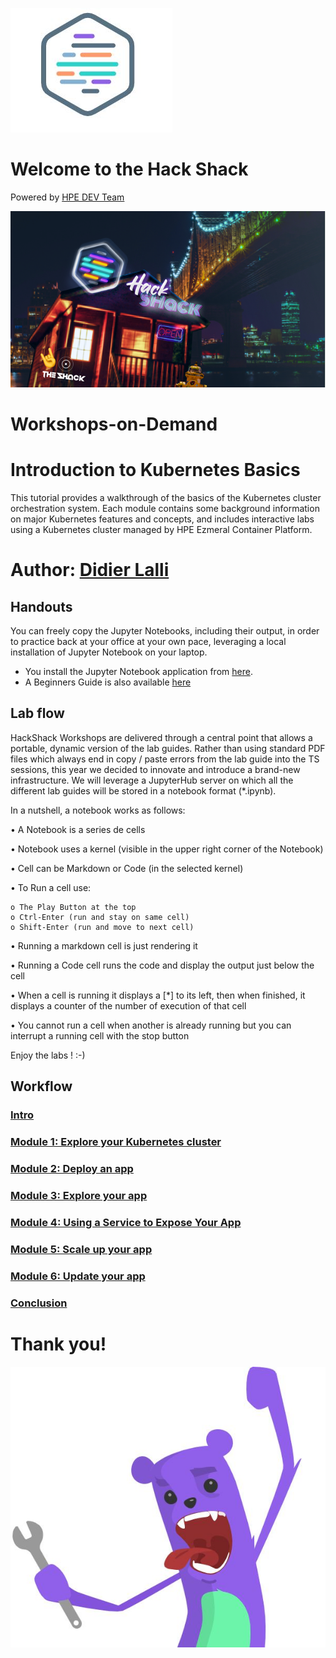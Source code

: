 ![HPEDEVlogo](Pictures/hpedevlogo-NB.JPG)

# Welcome to the Hack Shack
Powered by [HPE DEV Team](https://hpedev.io)

<p align="center">
  <img src="Pictures/hackshackdisco.png">
  
</p>

# Workshops-on-Demand

# Introduction to Kubernetes Basics 
This tutorial provides a walkthrough of the basics of the Kubernetes cluster orchestration system. Each module contains some background information on major Kubernetes features and concepts, and includes interactive labs using a Kubernetes cluster managed by HPE Ezmeral Container Platform.

# Author: [Didier Lalli](mailto:didier.lalli@hpe.com)

## Handouts
You can freely copy the Jupyter Notebooks, including their output, in order to practice back at your office at your own pace, leveraging a local installation of Jupyter Notebook on your laptop.
- You install the Jupyter Notebook application from [here](https://jupyter.org/install). 
- A Beginners Guide is also available [here](https://jupyter-notebook-beginner-guide.readthedocs.io/en/latest/what_is_jupyter.html)


## Lab flow
HackShack Workshops are delivered through a central point that allows a portable, dynamic version of the lab guides. Rather than using standard PDF files which always end in copy / paste errors from the lab guide into the TS sessions, this year we decided to innovate and introduce a brand-new infrastructure. We will leverage a JupyterHub server on which all the different lab guides will be stored in a notebook format (*.ipynb).

In a nutshell, a notebook works as follows:

• A Notebook is a series de cells

• Notebook uses a kernel (visible in the upper right corner of the Notebook)

• Cell can be Markdown or Code (in the selected kernel)

• To Run a cell use:

    o The Play Button at the top
    o Ctrl-Enter (run and stay on same cell)
    o Shift-Enter (run and move to next cell)
    
• Running a markdown cell is just rendering it

• Running a Code cell runs the code and display the output just below the cell

• When a cell is running it displays a [*] to its left, then when finished, it displays a counter of the number of execution of that cell

• You cannot run a cell when another is already running but you can interrupt a running cell with the stop button

Enjoy the labs ! :-)


## Workflow

### [Intro](1-WKSHP-K8S101.ipynb)
### [Module 1: Explore your Kubernetes cluster](2-WKSHP-K8S101-mod1.ipynb)
### [Module 2: Deploy an app](3-WKSHP-K8S101-mod2.ipynb)
### [Module 3: Explore your app](4-WKSHP-K8S101-mod3.ipynb)
### [Module 4: Using a Service to Expose Your App](5-WKSHP-K8S101-mod4.ipynb)
### [Module 5: Scale up your app](6-WKSHP-K8S101-mod5.ipynb)
### [Module 6: Update your app](7-WKSHP-K8S101-mod6.ipynb)
### [Conclusion](8-WKSHP-Conclusion.ipynb)

# Thank you!
![grommet.JPG](Pictures/grommet.JPG)
